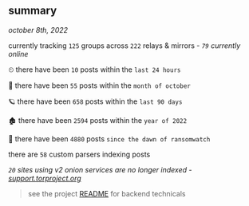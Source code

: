 
## summary
_october 8th, 2022_

currently tracking `125` groups across `222` relays & mirrors - _`79` currently online_

⏲ there have been `10` posts within the `last 24 hours`

🦈 there have been `55` posts within the `month of october`

🪐 there have been `658` posts within the `last 90 days`

🏚 there have been `2594` posts within the `year of 2022`

🦕 there have been `4880` posts `since the dawn of ransomwatch`

there are `58` custom parsers indexing posts

_`20` sites using v2 onion services are no longer indexed - [support.torproject.org](https://support.torproject.org/onionservices/v2-deprecation/)_

> see the project [README](https://github.com/joshhighet/ransomwatch#ransomwatch--) for backend technicals
